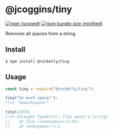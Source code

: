 # @jcoggins/tiny

[![npm (scoped)](https://img.shields.io/npm/v/@rocketly/tiny.svg)](https://www.npmjs.com/package/@rocketly/tiny)
[![npm bundle size (minified)](https://img.shields.io/bundlephobia/min/@rocketly/tiny.svg)](https://www.npmjs.com/package/@rocketly/tiny)

Removes all spaces from a string.

## Install
```
$ npm install @rocketly/tiny
```

## Usage
```js
const tiny = require("@rocketly/tiny");

tiny("So much space!");
//=> "Somuchspace!"

tiny(1337);
//=> Uncaught TypeError: Tiny wants a string!
//    at tiny (<anonymous>:2:41)
//    at <anonymous>:1:1
```